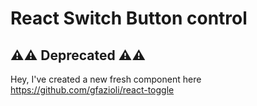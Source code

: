 # React Switch Button control

## ⚠️⚠️ Deprecated ⚠️⚠️

Hey, I've created a new fresh component here https://github.com/gfazioli/react-toggle
